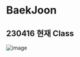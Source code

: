 # BaekJoon


## 230416 현재 Class


![image](https://user-images.githubusercontent.com/76577003/232300288-cb09c02b-8d69-4440-9f5d-4970a08f65bd.png)
